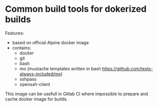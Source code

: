 # Common build tools for dokerized builds

Features:

* based on official Alpine docker image
* contains:
  * docker
  * git
  * bash
  * mo (mustache templates written in bash https://github.com/tests-always-included/mo)
  * sshpass
  * openssh-client

This image can be usefull in Gitlab CI where impossible to prepare and cache docker image for builds.

